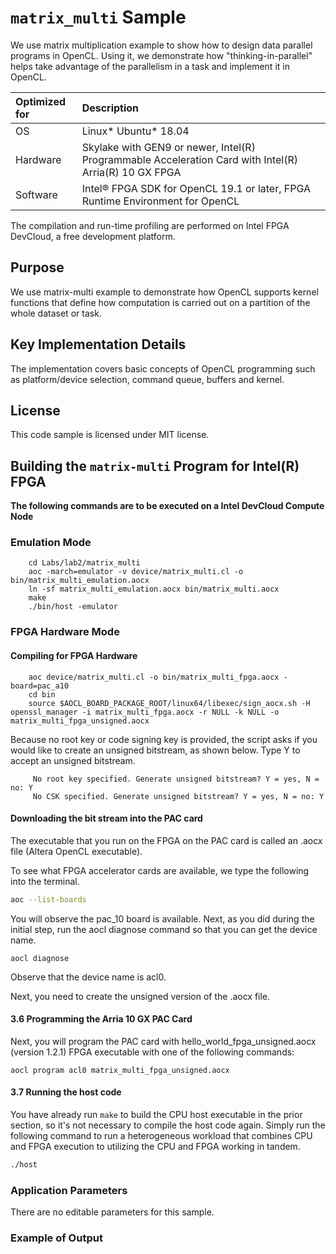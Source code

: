 # `matrix_multi` Sample

We use matrix multiplication example to show how to design data parallel programs in OpenCL. Using it, we demonstrate how "thinking-in-parallel" helps take advantage of the parallelism in a task and implement it in OpenCL. 

| Optimized for                     | Description
|:---                               |:---
| OS                                | Linux* Ubuntu* 18.04
| Hardware                          | Skylake with GEN9 or newer, Intel(R) Programmable Acceleration Card with Intel(R) Arria(R) 10 GX FPGA
| Software                          | Intel&reg; FPGA SDK for OpenCL 19.1 or later, FPGA Runtime Environment for OpenCL  
  
The compilation and run-time profiling are performed on Intel FPGA DevCloud, a free development platform.

## Purpose

We use matrix-multi example to demonstrate how OpenCL supports kernel functions that define how computation is carried out on a partition of the whole dataset or task.  

## Key Implementation Details 
The implementation covers basic concepts of OpenCL programming such as platform/device selection, command queue, buffers and kernel. 

## License  
This code sample is licensed under MIT license. 


## Building the `matrix-multi` Program for Intel(R) FPGA

**The following commands are to be executed on a Intel DevCloud Compute Node**  

### Emulation Mode
```
    cd Labs/lab2/matrix_multi
    aoc -march=emulator -v device/matrix_multi.cl -o bin/matrix_multi_emulation.aocx
    ln -sf matrix_multi_emulation.aocx bin/matrix_multi.aocx
    make
    ./bin/host -emulator
```

### FPGA Hardware Mode

#### Compiling for FPGA Hardware
```
    aoc device/matrix_multi.cl -o bin/matrix_multi_fpga.aocx -board=pac_a10
    cd bin
    source $AOCL_BOARD_PACKAGE_ROOT/linux64/libexec/sign_aocx.sh -H openssl_manager -i matrix_multi_fpga.aocx -r NULL -k NULL -o matrix_multi_fpga_unsigned.aocx

```
Because no root key or code signing key is provided, the script asks if you would like to create an unsigned bitstream, as shown below. Type Y to accept an unsigned bitstream.

         No root key specified. Generate unsigned bitstream? Y = yes, N = no: Y
         No CSK specified. Generate unsigned bitstream? Y = yes, N = no: Y
         
#### Downloading the bit stream into the PAC card

The executable that you run on the FPGA on the PAC card is called an .aocx file (Altera OpenCL executable).

To see what FPGA accelerator cards are available, we type the following into the terminal. 

```bash
aoc --list-boards
```

You will observe the pac_10 board is available. Next, as you did during the initial step, run the aocl diagnose command so that you can get the device name.

```
aocl diagnose
```

Observe that the device name is acl0.

Next, you need to create the unsigned version of the .aocx file. 

#### 3.6 Programming the Arria 10 GX PAC Card

Next, you will program the PAC card with hello_world_fpga_unsigned.aocx (version 1.2.1) FPGA executable with one of the following commands:

```
aocl program acl0 matrix_multi_fpga_unsigned.aocx
```



#### 3.7 Running the host code 

You have already run `make` to build the CPU host executable in the prior section, so it's not necessary to compile the host code again. Simply run the following command to run a heterogeneous workload that combines CPU and FPGA execution to utilizing the CPU and FPGA working in tandem.

```bash
./host
```


### Application Parameters
There are no editable parameters for this sample.

### Example of Output
